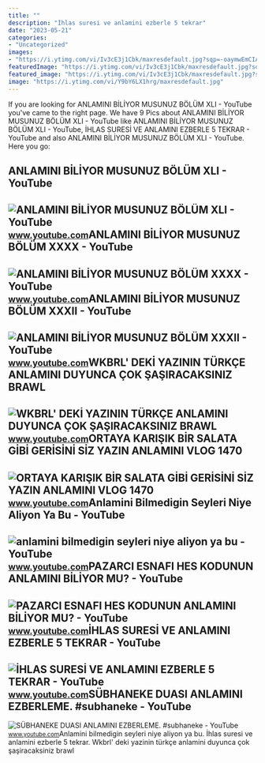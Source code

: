```yaml
---
title: ""
description: "İhlas suresi̇ ve anlamini ezberle 5 tekrar"
date: "2023-05-21"
categories:
- "Uncategorized"
images:
- "https://i.ytimg.com/vi/Iv3cE3j1Cbk/maxresdefault.jpg?sqp=-oaymwEmCIAKENAF8quKqQMa8AEB-AH-CYAC0AWKAgwIABABGGUgWShQMA8=&amp;rs=AOn4CLBEOi3zkj-OCeGn-P71ALN3ADHdKw"
featuredImage: "https://i.ytimg.com/vi/Iv3cE3j1Cbk/maxresdefault.jpg?sqp=-oaymwEmCIAKENAF8quKqQMa8AEB-AH-CYAC0AWKAgwIABABGGUgWShQMA8=&amp;rs=AOn4CLBEOi3zkj-OCeGn-P71ALN3ADHdKw"
featured_image: "https://i.ytimg.com/vi/Iv3cE3j1Cbk/maxresdefault.jpg?sqp=-oaymwEmCIAKENAF8quKqQMa8AEB-AH-CYAC0AWKAgwIABABGGUgWShQMA8=&amp;rs=AOn4CLBEOi3zkj-OCeGn-P71ALN3ADHdKw"
image: "https://i.ytimg.com/vi/Y9bY6LX1hrg/maxresdefault.jpg"
---
```


If you are looking for ANLAMINI BİLİYOR MUSUNUZ BÖLÜM XLI - YouTube you've came to the right page. We have 9 Pics about ANLAMINI BİLİYOR MUSUNUZ BÖLÜM XLI - YouTube like ANLAMINI BİLİYOR MUSUNUZ BÖLÜM XLI - YouTube, İHLAS SURESİ VE ANLAMINI EZBERLE 5 TEKRAR - YouTube and also ANLAMINI BİLİYOR MUSUNUZ BÖLÜM XLI - YouTube. Here you go:

ANLAMINI BİLİYOR MUSUNUZ BÖLÜM XLI - YouTube
--------------------------------------------

 ![ANLAMINI BİLİYOR MUSUNUZ BÖLÜM XLI - YouTube](https://i.ytimg.com/vi/l6Tu4cE6vlI/maxresdefault.jpg?sqp=-oaymwEmCIAKENAF8quKqQMa8AEB-AH-CYAC0AWKAgwIABABGHIgRChHMA8=&rs=AOn4CLCYkQSXaDCP2RKI7r8PzszrCfYRLA) <small>www.youtube.com</small>ANLAMINI BİLİYOR MUSUNUZ BÖLÜM XXXX - YouTube
---------------------------------------------

 ![ANLAMINI BİLİYOR MUSUNUZ BÖLÜM XXXX - YouTube](https://i.ytimg.com/vi/lxuzuHXIwZc/maxresdefault.jpg?sqp=-oaymwEmCIAKENAF8quKqQMa8AEB-AH-CYAC0AWKAgwIABABGGMgYyhjMA8=&rs=AOn4CLDXi1uAH_34fez3yN1rP3vP_pddPw) <small>www.youtube.com</small>ANLAMINI BİLİYOR MUSUNUZ BÖLÜM XXXII - YouTube
----------------------------------------------

 ![ANLAMINI BİLİYOR MUSUNUZ BÖLÜM XXXII - YouTube](https://i.ytimg.com/vi/Iv3cE3j1Cbk/maxresdefault.jpg?sqp=-oaymwEmCIAKENAF8quKqQMa8AEB-AH-CYAC0AWKAgwIABABGGUgWShQMA8=&rs=AOn4CLBEOi3zkj-OCeGn-P71ALN3ADHdKw) <small>www.youtube.com</small>WKBRL' DEKİ YAZININ TÜRKÇE ANLAMINI DUYUNCA ÇOK ŞAŞIRACAKSINIZ BRAWL
--------------------------------------------------------------------

 ![WKBRL' DEKİ YAZININ TÜRKÇE ANLAMINI DUYUNCA ÇOK ŞAŞIRACAKSINIZ BRAWL](https://i.ytimg.com/vi/Y9bY6LX1hrg/maxresdefault.jpg) <small>www.youtube.com</small>ORTAYA KARIŞIK BİR SALATA GİBİ GERİSİNİ SİZ YAZIN ANLAMINI VLOG 1470
--------------------------------------------------------------------

 ![ORTAYA KARIŞIK BİR SALATA GİBİ GERİSİNİ SİZ YAZIN ANLAMINI VLOG 1470](https://i.ytimg.com/vi/1_-_J2qjTu8/maxresdefault.jpg) <small>www.youtube.com</small>Anlamini Bilmedigin Seyleri Niye Aliyon Ya Bu - YouTube
-------------------------------------------------------

 ![anlamini bilmedigin seyleri niye aliyon ya bu - YouTube](https://i.ytimg.com/vi/gaAJuZbdwNs/maxresdefault.jpg?sqp=-oaymwEmCIAKENAF8quKqQMa8AEB-AH-BIAC4AOKAgwIABABGGUgXShbMA8=&rs=AOn4CLARL4-qz9Hn3s8WwxaGjWXBtZIuVQ) <small>www.youtube.com</small>PAZARCI ESNAFI HES KODUNUN ANLAMINI BİLİYOR MU? - YouTube
---------------------------------------------------------

 ![PAZARCI ESNAFI HES KODUNUN ANLAMINI BİLİYOR MU? - YouTube](https://i.ytimg.com/vi/h8m-TqL36uk/maxresdefault.jpg) <small>www.youtube.com</small>İHLAS SURESİ VE ANLAMINI EZBERLE 5 TEKRAR - YouTube
---------------------------------------------------

 ![İHLAS SURESİ VE ANLAMINI EZBERLE 5 TEKRAR - YouTube](https://i.ytimg.com/vi/4FSrUk6FWsU/maxresdefault.jpg) <small>www.youtube.com</small>SÜBHANEKE DUASI ANLAMINI EZBERLEME. #subhaneke - YouTube
--------------------------------------------------------

 ![SÜBHANEKE DUASI ANLAMINI EZBERLEME. #subhaneke - YouTube](https://i.ytimg.com/vi/p4ew0ulWmcA/maxresdefault.jpg) <small>www.youtube.com</small>Anlamini bilmedigin seyleri niye aliyon ya bu. İhlas suresi̇ ve anlamini ezberle 5 tekrar. Wkbrl' deki̇ yazinin türkçe anlamini duyunca çok şaşiracaksiniz brawl
